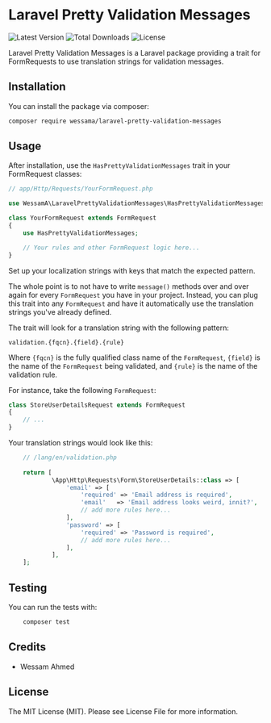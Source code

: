 # Laravel Pretty Validation Messages

![Latest Version](https://img.shields.io/github/v/tag/your-namespace/laravel-pretty-validation-messages?label=version)
![Total Downloads](https://img.shields.io/packagist/dt/your-namespace/laravel-pretty-validation-messages.svg)
![License](https://img.shields.io/badge/license-MIT-brightgreen.svg)

Laravel Pretty Validation Messages is a Laravel package providing a trait for FormRequests to use translation strings for validation messages.

## Installation

You can install the package via composer:

```bash
composer require wessama/laravel-pretty-validation-messages
```

## Usage
After installation, use the `HasPrettyValidationMessages` trait in your FormRequest classes:

```php
// app/Http/Requests/YourFormRequest.php

use WessamA\LaravelPrettyValidationMessages\HasPrettyValidationMessages;

class YourFormRequest extends FormRequest
{
    use HasPrettyValidationMessages;

    // Your rules and other FormRequest logic here...
}
```

Set up your localization strings with keys that match the expected pattern.

The whole point is to not have to write `message()` methods over and over again for every `FormRequest` you have
in your project. Instead, you can plug this trait into any `FormRequest` and have it automatically use the
translation strings you've already defined. 

The trait will look for a translation string with the following pattern:

```
validation.{fqcn}.{field}.{rule}
```
Where `{fqcn}` is the fully qualified class name of the `FormRequest`, `{field}` is the name of the `FormRequest` being validated, and `{rule}` is the name of the validation rule.

For instance, take the following `FormRequest`:

```php
class StoreUserDetailsRequest extends FormRequest
{
    // ...
}
```

Your translation strings would look like this:

```php
    // /lang/en/validation.php
    
    return [
            \App\Http\Requests\Form\StoreUserDetails::class => [
                'email' => [
                    'required' => 'Email address is required',
                    'email'   => 'Email address looks weird, innit?',
                    // add more rules here...
                ],
                'password' => [
                    'required' => 'Password is required',
                    // add more rules here...
                ],
            ],
    ];
```

## Testing
You can run the tests with:
    
```bash
    composer test
```

## Credits
- Wessam Ahmed

## License
The MIT License (MIT). Please see License File for more information.
